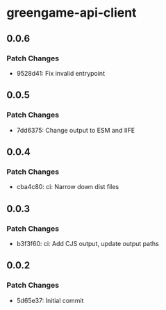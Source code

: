 # greengame-api-client

## 0.0.6

### Patch Changes

- 9528d41: Fix invalid entrypoint

## 0.0.5

### Patch Changes

- 7dd6375: Change output to ESM and IIFE

## 0.0.4

### Patch Changes

- cba4c80: ci: Narrow down dist files

## 0.0.3

### Patch Changes

- b3f3f60: ci: Add CJS output, update output paths

## 0.0.2

### Patch Changes

- 5d65e37: Initial commit
